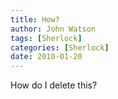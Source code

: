 ```yaml
---
title: How?
author: John Watson
tags: [Sherlock]
categories: [Sherlock]
date: 2010-01-20 
---
```

How do I delete this?